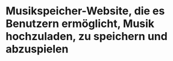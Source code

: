 #  Musikspeicher-Website, die es Benutzern ermöglicht, Musik hochzuladen, zu speichern und abzuspielen
